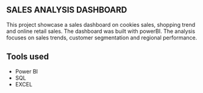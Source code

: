 ##  SALES ANALYSIS DASHBOARD
This project showcase a sales dashboard on cookies sales, shopping trend and online retail sales. The dashboard was built with powerBI. The analysis focuses on sales trends, customer segmentation and regional performance.
## Tools used
- Power BI
- SQL
- EXCEL

